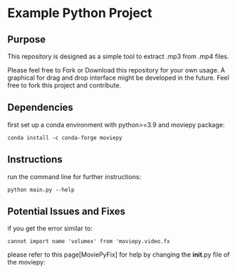 # Example Python Project

## Purpose

This repository is designed as a simple tool to extract .mp3 from .mp4 files.

Please feel free to Fork or Download this repository for your own usage.
A graphical for drag and drop interface might be developed in the future.
Feel free to fork this project and contribute.

## Dependencies
first set up a conda environment with python>=3.9 and moviepy package:

`conda install -c conda-forge moviepy`

## Instructions

run the command line for further instructions:

`python main.py --help`

## Potential Issues and Fixes

if you get the error similar to:

`cannot import name 'volumex' from 'moviepy.video.fx`

please refer to this page[MoviePyFix] for help by changing the __init__.py file of the moviepy:

[1]: https://github.com/Zulko/moviepy/issues/591           "MoviePyFix"

